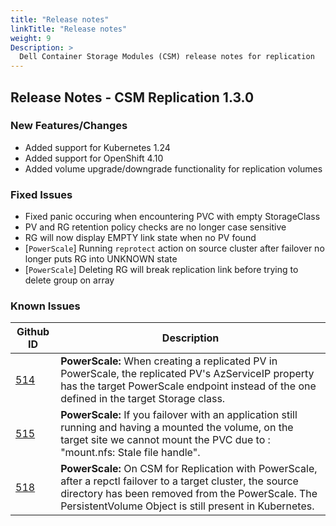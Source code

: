 ```yaml
---
title: "Release notes"
linkTitle: "Release notes"
weight: 9
Description: >
  Dell Container Storage Modules (CSM) release notes for replication
---
```


## Release Notes - CSM Replication 1.3.0

### New Features/Changes
- Added support for Kubernetes 1.24
- Added support for OpenShift 4.10
- Added volume upgrade/downgrade functionality for replication volumes


### Fixed Issues
- Fixed panic occuring when encountering PVC with empty StorageClass
- PV and RG retention policy checks are no longer case sensitive
- RG will now display EMPTY link state when no PV found
- [`PowerScale`] Running `reprotect` action on source cluster after failover no longer puts RG into UNKNOWN state
- [`PowerScale`] Deleting RG will break replication link before trying to delete group on array

### Known Issues

| Github ID | Description  |   
|-----------------------------------------------|-------------------------------------------------------------------------------------------------------------------------------------------------------------------------------------------------------------|
| [514](https://github.com/dell/csm/issues/514) | **PowerScale:** When creating a replicated PV in PowerScale, the replicated PV's AzServiceIP property has the target PowerScale endpoint instead of the one defined in the target Storage class.                            |   
| [515](https://github.com/dell/csm/issues/515) | **PowerScale:** If you failover with an application still running and having a mounted the volume, on the target site we cannot mount the PVC due to : "mount.nfs: Stale file handle".                                      |   
| [518](https://github.com/dell/csm/issues/518) | **PowerScale:** On CSM for Replication with PowerScale, after a repctl failover to a target cluster, the source directory has been removed from the PowerScale. The PersistentVolume Object is still present in Kubernetes. |   
